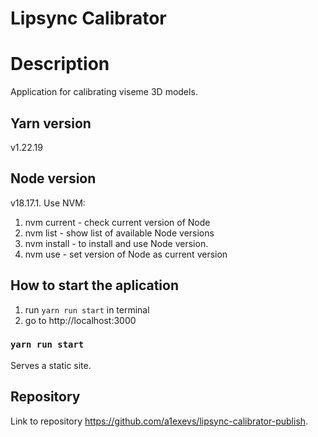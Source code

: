 # Lipsync Calibrator

# Description
Application for calibrating viseme 3D models.

## Yarn version
v1.22.19

## Node version
v18.17.1. Use NVM:
1. nvm current - check current version of Node
2. nvm list - show list of available Node versions
3. nvm install <version> - to install and use Node version.
4. nvm use <version> - set version of Node as current version

## How to start the aplication
1) run `yarn run start` in terminal
2) go to  http://localhost:3000

### `yarn run start`
Serves a static site.

## Repository
Link to repository https://github.com/a1exevs/lipsync-calibrator-publish.